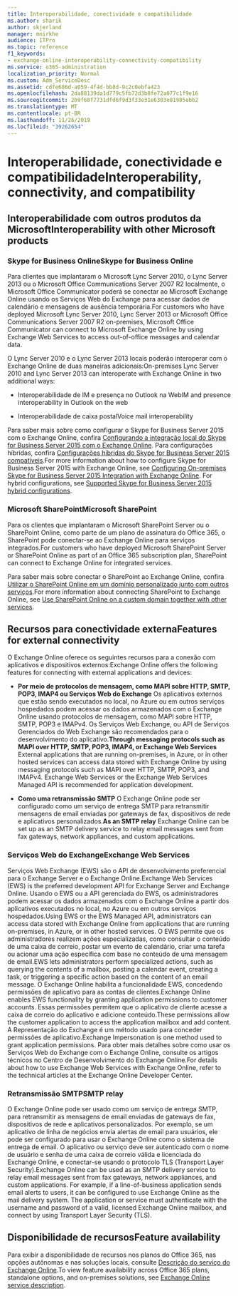 ```yaml
---
title: Interoperabilidade, conectividade e compatibilidade
ms.author: sharik
author: skjerland
manager: mnirkhe
audience: ITPro
ms.topic: reference
f1_keywords:
- exchange-online-interoperability-connectivity-compatibility
ms.service: o365-administration
localization_priority: Normal
ms.custom: Adm_ServiceDesc
ms.assetid: cdfe686d-a059-4f4d-bb8d-9c2c0ebfa423
ms.openlocfilehash: 2da88139da1d779c5fb72d3b8fe72a077c1f9e16
ms.sourcegitcommit: 2b9f68f7731dfd6f9d3f33e31e6303e81985ebb2
ms.translationtype: MT
ms.contentlocale: pt-BR
ms.lasthandoff: 11/26/2019
ms.locfileid: "39262654"
---
```

# <a name="interoperability-connectivity-and-compatibility"></a><span data-ttu-id="09df3-102">Interoperabilidade, conectividade e compatibilidade</span><span class="sxs-lookup"><span data-stu-id="09df3-102">Interoperability, connectivity, and compatibility</span></span>

## <a name="interoperability-with-other-microsoft-products"></a><span data-ttu-id="09df3-103">Interoperabilidade com outros produtos da Microsoft</span><span class="sxs-lookup"><span data-stu-id="09df3-103">Interoperability with other Microsoft products</span></span>

### <a name="skype-for-business-online"></a><span data-ttu-id="09df3-104">Skype for Business Online</span><span class="sxs-lookup"><span data-stu-id="09df3-104">Skype for Business Online</span></span>

<span data-ttu-id="09df3-105">Para clientes que implantaram o Microsoft Lync Server 2010, o Lync Server 2013 ou o Microsoft Office Communications Server 2007 R2 localmente, o Microsoft Office Communicator poderá se conectar ao Microsoft Exchange Online usando os Serviços Web do Exchange para acessar dados de calendário e mensagens de ausência temporária.</span><span class="sxs-lookup"><span data-stu-id="09df3-105">For customers who have deployed Microsoft Lync Server 2010, Lync Server 2013 or Microsoft Office Communications Server 2007 R2 on-premises, Microsoft Office Communicator can connect to Microsoft Exchange Online by using Exchange Web Services to access out-of-office messages and calendar data.</span></span>
  
<span data-ttu-id="09df3-106">O Lync Server 2010 e o Lync Server 2013 locais poderão interoperar com o Exchange Online de duas maneiras adicionais:</span><span class="sxs-lookup"><span data-stu-id="09df3-106">On-premises Lync Server 2010 and Lync Server 2013 can interoperate with Exchange Online in two additional ways:</span></span>
  
- <span data-ttu-id="09df3-107">Interoperabilidade de IM e presença no Outlook na Web</span><span class="sxs-lookup"><span data-stu-id="09df3-107">IM and presence interoperability in Outlook on the web</span></span>
    
- <span data-ttu-id="09df3-108">Interoperabilidade de caixa postal</span><span class="sxs-lookup"><span data-stu-id="09df3-108">Voice mail interoperability</span></span>
    
<span data-ttu-id="09df3-p101">Para saber mais sobre como configurar o Skype for Business Server 2015 com o Exchange Online, confira [Configurando a integração local do Skype for Business Server 2015 com o Exchange Online](https://go.microsoft.com/fwlink/p/?LinkId=271804). Para configurações híbridas, confira [Configurações híbridas do Skype for Business Server 2015 compatíveis](https://go.microsoft.com/fwlink/?LinkID=513084).</span><span class="sxs-lookup"><span data-stu-id="09df3-p101">For more information about how to configure Skype for Business Server 2015 with Exchange Online, see [Configuring On-premises Skype for Business Server 2015 Integration with Exchange Online](https://go.microsoft.com/fwlink/p/?LinkId=271804). For hybrid configurations, see [Supported Skype for Business Server 2015 hybrid configurations](https://go.microsoft.com/fwlink/?LinkID=513084).</span></span>
  
### <a name="microsoft-sharepoint"></a><span data-ttu-id="09df3-111">Microsoft SharePoint</span><span class="sxs-lookup"><span data-stu-id="09df3-111">Microsoft SharePoint</span></span>

<span data-ttu-id="09df3-112">Para os clientes que implantaram o Microsoft SharePoint Server ou o SharePoint Online, como parte de um plano de assinatura do Office 365, o SharePoint pode conectar-se ao Exchange Online para serviços integrados.</span><span class="sxs-lookup"><span data-stu-id="09df3-112">For customers who have deployed Microsoft SharePoint Server or SharePoint Online as part of an Office 365 subscription plan, SharePoint can connect to Exchange Online for integrated services.</span></span>
  
<span data-ttu-id="09df3-113">Para saber mais sobre conectar o SharePoint ao Exchange Online, confira [Utilizar o SharePoint Online em um domínio personalizado junto com outros serviços](https://go.microsoft.com/fwlink/?LinkId=271805).</span><span class="sxs-lookup"><span data-stu-id="09df3-113">For more information about connecting SharePoint to Exchange Online, see [Use SharePoint Online on a custom domain together with other services](https://go.microsoft.com/fwlink/?LinkId=271805).</span></span>
  
## <a name="features-for-external-connectivity"></a><span data-ttu-id="09df3-114">Recursos para conectividade externa</span><span class="sxs-lookup"><span data-stu-id="09df3-114">Features for external connectivity</span></span>

<span data-ttu-id="09df3-115">O Exchange Online oferece os seguintes recursos para a conexão com aplicativos e dispositivos externos:</span><span class="sxs-lookup"><span data-stu-id="09df3-115">Exchange Online offers the following features for connecting with external applications and devices:</span></span>
  
- <span data-ttu-id="09df3-p102">**Por meio de protocolos de mensagem, como MAPI sobre HTTP, SMTP, POP3, IMAP4 ou Serviços Web do Exchange** Os aplicativos externos que estão sendo executados no local, no Azure ou em outros serviços hospedados podem acessar os dados armazenados com o Exchange Online usando protocolos de mensagem, como MAPI sobre HTTP, SMTP, POP3 e IMAPv4. Os Serviços Web Exchange, ou API de Serviços Gerenciados do Web Exchange são recomendados para o desenvolvimento do aplicativo.</span><span class="sxs-lookup"><span data-stu-id="09df3-p102">**Through messaging protocols such as MAPI over HTTP, SMTP, POP3, IMAP4, or Exchange Web Services** External applications that are running on-premises, in Azure, or in other hosted services can access data stored with Exchange Online by using messaging protocols such as MAPI over HTTP, SMTP, POP3, and IMAPv4. Exchange Web Services or the Exchange Web Services Managed API is recommended for application development.</span></span> 
    
- <span data-ttu-id="09df3-118">**Como uma retransmissão SMTP** O Exchange Online pode ser configurado como um serviço de entrega SMTP para retransmitir mensagens de email enviadas por gateways de fax, dispositivos de rede e aplicativos personalizados.</span><span class="sxs-lookup"><span data-stu-id="09df3-118">**As an SMTP relay** Exchange Online can be set up as an SMTP delivery service to relay email messages sent from fax gateways, network appliances, and custom applications.</span></span> 
    
### <a name="exchange-web-services"></a><span data-ttu-id="09df3-119">Serviços Web do Exchange</span><span class="sxs-lookup"><span data-stu-id="09df3-119">Exchange Web Services</span></span>

<span data-ttu-id="09df3-120">Serviços Web Exchange (EWS) são o API de desenvolvimento preferencial para o Exchange Server e o Exchange Online.</span><span class="sxs-lookup"><span data-stu-id="09df3-120">Exchange Web Services (EWS) is the preferred development API for Exchange Server and Exchange Online.</span></span> <span data-ttu-id="09df3-121">Usando o EWS ou a API gerenciada do EWS, os administradores podem acessar os dados armazenados com o Exchange Online a partir dos aplicativos executados no local, no Azure ou em outros serviços hospedados.</span><span class="sxs-lookup"><span data-stu-id="09df3-121">Using EWS or the EWS Managed API, administrators can access data stored with Exchange Online from applications that are running on-premises, in Azure, or in other hosted services.</span></span> <span data-ttu-id="09df3-122">O EWS permite que os administradores realizem ações especializadas, como consultar o conteúdo de uma caixa de correio, postar um evento de calendário, criar uma tarefa ou acionar uma ação específica com base no conteúdo de uma mensagem de email.</span><span class="sxs-lookup"><span data-stu-id="09df3-122">EWS lets administrators perform specialized actions, such as querying the contents of a mailbox, posting a calendar event, creating a task, or triggering a specific action based on the content of an email message.</span></span> <span data-ttu-id="09df3-123">O Exchange Online habilita a funcionalidade EWS, concedendo permissões de aplicativo para as contas de clientes.</span><span class="sxs-lookup"><span data-stu-id="09df3-123">Exchange Online enables EWS functionality by granting application permissions to customer accounts.</span></span> <span data-ttu-id="09df3-124">Essas permissões permitem que o aplicativo de cliente acesse a caixa de correio do aplicativo e adicione conteúdo.</span><span class="sxs-lookup"><span data-stu-id="09df3-124">These permissions allow the customer application to access the application mailbox and add content.</span></span> <span data-ttu-id="09df3-125">A Representação do Exchange é um método usado para conceder permissões de aplicativo.</span><span class="sxs-lookup"><span data-stu-id="09df3-125">Exchange Impersonation is one method used to grant application permissions.</span></span> <span data-ttu-id="09df3-126">Para obter mais detalhes sobre como usar os Serviços Web do Exchange com o Exchange Online, consulte os artigos técnicos no Centro de Desenvolvimento do Exchange Online.</span><span class="sxs-lookup"><span data-stu-id="09df3-126">For details about how to use Exchange Web Services with Exchange Online, refer to the technical articles at the Exchange Online Developer Center.</span></span>
  
### <a name="smtp-relay"></a><span data-ttu-id="09df3-127">Retransmissão SMTP</span><span class="sxs-lookup"><span data-stu-id="09df3-127">SMTP relay</span></span>

<span data-ttu-id="09df3-p104">O Exchange Online pode ser usado como um serviço de entrega SMTP, para retransmitir as mensagens de email enviadas de gateways de fax, dispositivos de rede e aplicativos personalizados. Por exemplo, se um aplicativo de linha de negócios envia alertas de email para usuários, ele pode ser configurado para usar o Exchange Online como o sistema de entrega de email. O aplicativo ou serviço deve ser autenticado com o nome de usuário e senha de uma caixa de correio válida e licenciada do Exchange Online, e conectar-se usando o protocolo TLS (Transport Layer Security).</span><span class="sxs-lookup"><span data-stu-id="09df3-p104">Exchange Online can be used as an SMTP delivery service to relay email messages sent from fax gateways, network appliances, and custom applications. For example, if a line-of-business application sends email alerts to users, it can be configured to use Exchange Online as the mail delivery system. The application or service must authenticate with the username and password of a valid, licensed Exchange Online mailbox, and connect by using Transport Layer Security (TLS).</span></span>
  
## <a name="feature-availability"></a><span data-ttu-id="09df3-131">Disponibilidade de recursos</span><span class="sxs-lookup"><span data-stu-id="09df3-131">Feature availability</span></span>

<span data-ttu-id="09df3-132">Para exibir a disponibilidade de recursos nos planos do Office 365, nas opções autônomas e nas soluções locais, consulte [Descrição do serviço do Exchange Online](exchange-online-service-description.md).</span><span class="sxs-lookup"><span data-stu-id="09df3-132">To view feature availability across Office 365 plans, standalone options, and on-premises solutions, see [Exchange Online service description](exchange-online-service-description.md).</span></span>
  

